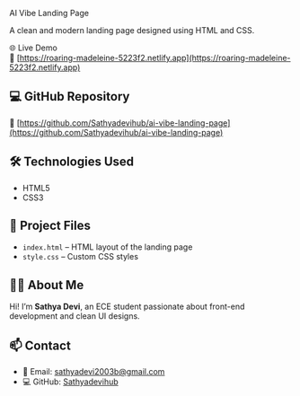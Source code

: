 AI Vibe Landing Page

A clean and modern landing page designed using HTML and CSS.


🌐 Live Demo  
🔗 [https://roaring-madeleine-5223f2.netlify.app](https://roaring-madeleine-5223f2.netlify.app)

## 💻 GitHub Repository  
🔗 [https://github.com/Sathyadevihub/ai-vibe-landing-page](https://github.com/Sathyadevihub/ai-vibe-landing-page)



## 🛠️ Technologies Used
- HTML5
- CSS3

## 📁 Project Files
- `index.html` – HTML layout of the landing page
- `style.css` – Custom CSS styles


## 🙋‍♀️ About Me
Hi! I’m **Sathya Devi**, an ECE student passionate about front-end development and clean UI designs.

## 📫 Contact
- 📧 Email: sathyadevi2003b@gmail.com
- 💻 GitHub: [Sathyadevihub](https://github.com/Sathyadevihub)

